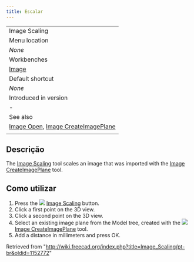 ```yaml
---
title: Escalar
---
```

|  |
| --- |
| Image Scaling |
| Menu location |
| *None* |
| Workbenches |
| [Image](/Image_Workbench "Image Workbench") |
| Default shortcut |
| *None* |
| Introduced in version |
| - |
| See also |
| [Image Open](/Image_Open "Image Open"), [Image CreateImagePlane](/Image_CreateImagePlane "Image CreateImagePlane") |
|  |

## Descrição

The [Image Scaling](/Image_Scaling "Image Scaling") tool scales an image that was imported with the [Image CreateImagePlane](/Image_CreateImagePlane "Image CreateImagePlane") tool.

## Como utilizar

1. Press the ![](/images/Image_Scaling.svg) [Image Scaling](/Image_Scaling "Image Scaling") button.
2. Click a first point on the 3D view.
3. Click a second point on the 3D view.
4. Select an existing image plane from the Model tree, created with the ![](/images/Image_CreateImagePlane.svg) [Image CreateImagePlane](/Image_CreateImagePlane "Image CreateImagePlane") tool.
5. Add a distance in millimeters and press OK.

Retrieved from "<http://wiki.freecad.org/index.php?title=Image_Scaling/pt-br&oldid=1152772>"